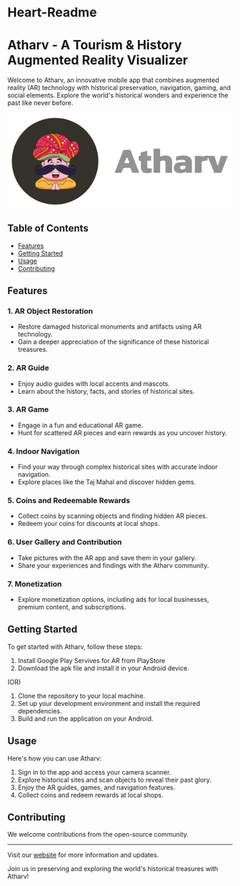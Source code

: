 # Heart-Readme
# Atharv - A Tourism & History Augmented Reality Visualizer

Welcome to Atharv, an innovative mobile app that combines augmented reality (AR) technology with historical preservation, navigation, gaming, and social elements. Explore the world's historical wonders and experience the past like never before.

![Atharv](https://github.com/Atharv-Heart/Heart-WebLand/blob/main/src/assets/AtharvIntro.png)

## Table of Contents
- [Features](#features)
- [Getting Started](#getting-started)
- [Usage](#usage)
- [Contributing](#contributing)

## Features

### 1. AR Object Restoration
- Restore damaged historical monuments and artifacts using AR technology.
- Gain a deeper appreciation of the significance of these historical treasures.

### 2. AR Guide
- Enjoy audio guides with local accents and mascots.
- Learn about the history, facts, and stories of historical sites.

### 3. AR Game
- Engage in a fun and educational AR game.
- Hunt for scattered AR pieces and earn rewards as you uncover history.

### 4. Indoor Navigation
- Find your way through complex historical sites with accurate indoor navigation.
- Explore places like the Taj Mahal and discover hidden gems.

### 5. Coins and Redeemable Rewards
- Collect coins by scanning objects and finding hidden AR pieces.
- Redeem your coins for discounts at local shops.

### 6. User Gallery and Contribution
- Take pictures with the AR app and save them in your gallery.
- Share your experiences and findings with the Atharv community.

### 7. Monetization
- Explore monetization options, including ads for local businesses, premium content, and subscriptions.

## Getting Started

To get started with Atharv, follow these steps:

1. Install Google Play Servives for AR from PlayStore 
2. Download the apk file and install it in your Android device.

(OR)

1. Clone the repository to your local machine.
2. Set up your development environment and install the required dependencies.
3. Build and run the application on your Android.


## Usage

Here's how you can use Atharv:

1. Sign in to the app and access your camera scanner.
2. Explore historical sites and scan objects to reveal their past glory.
3. Enjoy the AR guides, games, and navigation features.
4. Collect coins and redeem rewards at local shops.

## Contributing

We welcome contributions from the open-source community.

---

Visit our [website](https://deluxe-puffpuff-72d8f1.netlify.app/) for more information and updates.

Join us in preserving and exploring the world's historical treasures with Atharv!
